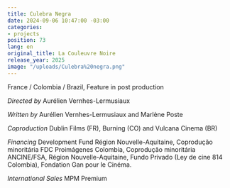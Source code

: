 ```yaml
---
title: Culebra Negra
date: 2024-09-06 10:47:00 -03:00
categories:
- projects
position: 73
lang: en
original_title: La Couleuvre Noire
release_year: 2025
image: "/uploads/Culebra%20negra.png"
---
```


France / Colombia / Brazil, Feature in post production

*Directed by*
Aurélien Vernhes-Lermusiaux

*Written by*
Aurélien Vernhes-Lermusiaux and Marlène Poste

*Coproduction*
Dublin Films (FR), Burning (CO) and Vulcana Cinema (BR)

*Financing*
Development Fund Région Nouvelle-Aquitaine, Coprodução minoritária FDC Proimágenes Colombia, Coprodução minoritária ANCINE/FSA, Région Nouvelle-Aquitaine, Fundo Privado (Ley de cine 814 Colombia), Fondation Gan pour le Cinéma.

*International Sales*
MPM Premium